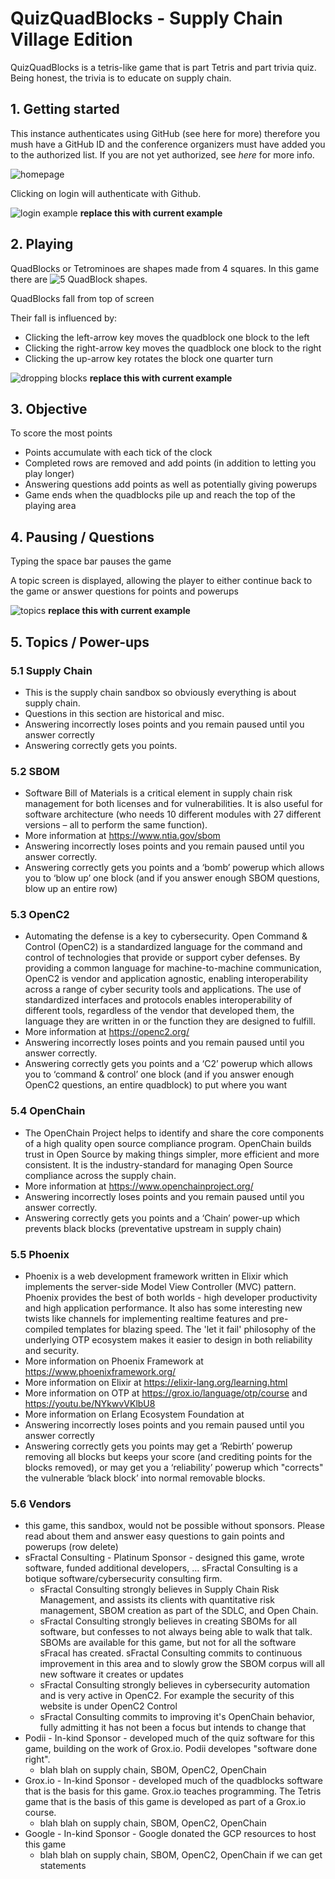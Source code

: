 # QuizQuadBlocks - Supply Chain Village Edition
QuizQuadBlocks is a tetris-like game
that is part Tetris and part trivia quiz.
Being honest, the trivia is to educate on
supply chain.

## 1. Getting started
This instance authenticates using GitHub
(see here for more) therefore you mush have a GitHub ID
and the conference organizers must have added you to
the authorized list.
If you are not yet authorized, see *here* for more info.

![homepage](./home.png)

Clicking on login will authenticate with Github.

![login example](./login_example.gif)
**replace this with current example**

## 2. Playing

QuadBlocks or Tetrominoes
are shapes made from 4 squares.
In this game there are
![5 QuadBlock shapes](./quadblocks.png).

QuadBlocks fall from top of screen

Their fall is influenced by:
- Clicking the left-arrow key moves the quadblock one block to the left
- Clicking the right-arrow key moves the quadblock one block to the right
- Clicking the up-arrow key rotates the block one quarter turn

![dropping blocks](./dropping_blocks.gif)
**replace this with current example**

## 3. Objective
To score the most points
- Points accumulate with each tick of the clock
- Completed rows are removed and add points (in addition to letting you play longer)
- Answering questions add points as well as potentially giving powerups
- Game ends when the quadblocks pile up and reach the top of the playing area

## 4. Pausing / Questions
Typing the space bar pauses the game

A topic screen is displayed,
allowing the player to either continue back to the game
or answer questions for points and powerups

![topics](./topics.png)
**replace this with current example**

## 5. Topics / Power-ups

### 5.1 Supply Chain
- This is the supply chain sandbox so obviously everything is about supply chain.
- Questions in this section are historical and misc.
- Answering incorrectly loses points and you remain paused until you answer correctly
- Answering correctly gets you points.

### 5.2 SBOM
- Software Bill of Materials is a critical element in supply chain risk management for both licenses and for vulnerabilities. It is also useful for software architecture (who needs 10 different modules with 27 different versions – all to perform the same function).
- More information at https://www.ntia.gov/sbom
- Answering incorrectly loses points and you remain paused until you answer correctly.
- Answering correctly gets you points and a ‘bomb’ powerup which allows you to ‘blow up’ one block (and if you answer enough SBOM questions, blow up an entire row)

### 5.3 OpenC2
- Automating the defense is a key to cybersecurity. Open Command & Control (OpenC2) is a standardized language for the command and control of technologies that provide or support cyber defenses. By providing a common language for machine-to-machine communication, OpenC2 is vendor and application agnostic, enabling interoperability across a range of cyber security tools and applications. The use of standardized interfaces and protocols enables interoperability of different tools, regardless of the vendor that developed them, the language they are written in or the function they are designed to fulfill.
- More information at https://openc2.org/
- Answering incorrectly loses points and you remain paused until you answer correctly.
- Answering correctly gets you points and a ‘C2’ powerup which allows you to ‘command & control’ one block (and if you answer enough OpenC2 questions, an entire quadblock) to put where you want

### 5.4 OpenChain
- The OpenChain Project helps to identify and share the core components of a high quality open source compliance program. OpenChain builds trust in Open Source by making things simpler, more efficient and more consistent. It is the industry-standard for managing Open Source compliance across the supply chain.
- More information at https://www.openchainproject.org/
- Answering incorrectly loses points and you remain paused until you answer correctly.
- Answering correctly gets you points and a ‘Chain’ power-up which prevents black blocks (preventative upstream in supply chain)

### 5.5 Phoenix
- Phoenix is a web development framework written in Elixir which implements the server-side Model View Controller (MVC) pattern. Phoenix provides the best of both worlds - high developer productivity and high application performance. It also has some interesting new twists like channels for implementing realtime features and pre-compiled templates for blazing speed. The 'let it fail' philosophy of the underlying OTP ecosystem makes it easier to design in both reliability and security.
- More information on Phoenix Framework at https://www.phoenixframework.org/
- More information on Elixir at https://elixir-lang.org/learning.html
- More information on OTP at https://grox.io/language/otp/course and https://youtu.be/NYkwvVKlbU8
- More information on Erlang Ecosystem Foundation at
- Answering incorrectly loses points and you remain paused until you answer correctly
-  Answering correctly gets you points may get a ‘Rebirth’ powerup removing all blocks but keeps your score (and crediting points for the blocks removed), or may get you a ‘reliability’ powerup which "corrects" the vulnerable ‘black block’ into normal removable blocks.

### 5.6 Vendors
- this game, this sandbox, would not be possible without sponsors. Please read about them and answer easy questions to gain points and powerups (row delete)
- sFractal Consulting - Platinum Sponsor - designed this game, wrote software, funded additional developers, ... sFractal Consulting is a botique software/cybersecurity consulting firm.
    + sFractal Consulting strongly believes in Supply Chain Risk Management, and assists its clients with quantitative risk management, SBOM creation as part of the SDLC, and Open Chain.
    + sFractal Consulting strongly believes in creating SBOMs for all software, but confesses to not always being able to walk that talk. SBOMs are available for this game, but not for all the software sFracal has created. sFractal Consulting commits to continuous improvement in this area and to slowly grow the SBOM corpus will all new software it creates or updates
    + sFractal Consulting strongly believes in cybersecurity automation and is very active in OpenC2. For example the security of this website is under OpenC2 Control
    + sFractal Consulting commits to improving it's OpenChain behavior, fully admitting it has not been a focus but intends to change that
- Podii - In-kind Sponsor - developed much of the quiz software for this game, building on the work of Grox.io. Podii developes "software done right".
    + blah blah on supply chain, SBOM, OpenC2, OpenChain
- Grox.io - In-kind Sponsor - developed much of the quadblocks software that is the basis for this game. Grox.io teaches programming. The Tetris game that is the basis of this game is developed as part of a Grox.io course.
    + blah blah on supply chain, SBOM, OpenC2, OpenChain
- Google - In-kind Sponsor - Google donated the GCP resources to host this game
    + blah blah on supply chain, SBOM, OpenC2, OpenChain if we can get statements
